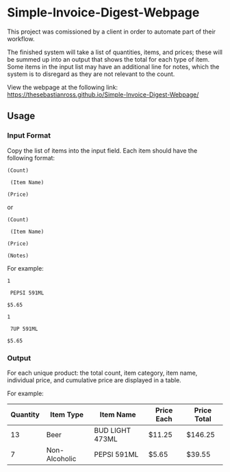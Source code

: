 
# Simple-Invoice-Digest-Webpage
This project was comissioned by a client in order to automate part of their workflow.

The finished system will take a list of quantities, items, and prices; these will be summed up into an output that shows the total for each type of item. Some items in the input list may have an additional line for notes, which the system is to disregard as they are not relevant to the count.

View the webpage at the following link:
https://thesebastianross.github.io/Simple-Invoice-Digest-Webpage/

## Usage
### Input Format
Copy the list of items into the input field. Each item should have the following format:
```
(Count)

 (Item Name)

(Price)

```
or
```
(Count)

 (Item Name)

(Price)

(Notes)

```

For example:
```
1

 PEPSI 591ML

$5.65

1

 7UP 591ML

$5.65

```

### Output
For each unique product: the total count, item category, item name, individual price, and cumulative price are displayed in a table.

For example:

| Quantity | Item Type     | Item Name       | Price Each | Price Total |
| -------- | ------------- | --------------- | ---------- | ----------- |
| 13       | Beer          | BUD LIGHT 473ML | $11.25     | $146.25     |
| 7        | Non-Alcoholic | PEPSI 591ML     | $5.65      | $39.55      |

